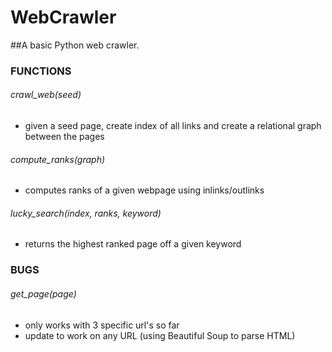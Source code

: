 # WebCrawler
##A basic Python web crawler.


### FUNCTIONS
###### crawl_web(seed)
- given a seed page, create index of all links and create a relational graph between the pages

###### compute_ranks(graph)
- computes ranks of a given webpage using inlinks/outlinks

###### lucky_search(index, ranks, keyword)
- returns the highest ranked page off a given keyword 


### BUGS
###### get_page(page)
- only works with 3 specific url's so far
- update to work on any URL (using Beautiful Soup to parse HTML)
 
